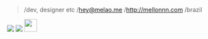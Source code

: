 > /dev, designer etc
> /hey@melao.me
> /http://mellonnn.com
> /brazil

<a href="https://www.instagram.com/mellonnn.eth/"><img src="https://img.shields.io/badge/instagram%20@mellonnn.eth-DD2476?style=for-the-badge&logo=instagram&logoColor=white"/></a>
<a href="https://www.twitter.com/mellonnnnnnnn/"><img src="https://img.shields.io/badge/twitter%20@mellonnnnnnnn-0D95E8?style=for-the-badge&logo=twitter&logoColor=white"/></a>
<a href="http://mellonnn.com/"><img height="30px" src="https://img.shields.io/badge/My%20Website:%20mellonnn.com-8E2DE2?style=for-the-badge&logo=google%20chrome&logoColor=white"/></a>

</p>
